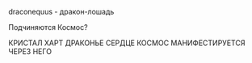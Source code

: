 draconequus - дракон-лошадь

Подчиняются Космос?

КРИСТАЛ ХАРТ ДРАКОНЬЕ СЕРДЦЕ
КОСМОС МАНИФЕСТИРУЕТСЯ ЧЕРЕЗ НЕГО
